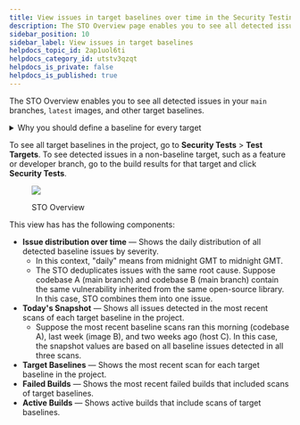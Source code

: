 ```yaml
---
title: View issues in target baselines over time in the Security Testing Overview
description: The STO Overview page enables you to see all detected issues in your target baselines.
sidebar_position: 10
sidebar_label: View issues in target baselines
helpdocs_topic_id: 2ap1uol6ti
helpdocs_category_id: utstv3qzqt
helpdocs_is_private: false
helpdocs_is_published: true
---
```


The STO Overview enables you to see all detected issues in your `main` branches, `latest` images, and other target baselines. 

<details><summary>Why you should define a baseline for every target</summary>

```mdx-code-block
import StoWhyDefineBaselines from '/docs/security-testing-orchestration/get-started/shared/_why-define-baselines.md';
```

<StoWhyDefineBaselines />

</details>

To see all target baselines in the project, go to **Security Tests** > **Test Targets**. To see detected issues in a non-baseline target, such as a feature or developer branch, go to the build results for that target and click **Security Tests**.

<figure>

![](../static/sto-overview-06.png)

<figcaption>STO Overview</figcaption>
</figure>



This view has has the following components:

* **Issue distribution over time** — Shows the daily distribution of all detected baseline issues by severity.
	+ In this context, "daily" means from midnight GMT to midnight GMT.
	+ The STO deduplicates issues with the same root cause. Suppose codebase A (main branch) and codebase B (main branch) contain the same vulnerability inherited from the same open-source library. In this case, STO combines them into one issue.
* **Today's Snapshot** — Shows all issues detected in the most recent scans of each target baseline in the project.
	+ Suppose the most recent baseline scans ran this morning (codebase A), last week (image B), and two weeks ago (host C). In this case, the snapshot values are based on all baseline issues detected in all three scans.
* **Target Baselines** — Shows the most recent scan for each target baseline in the project.
* **Failed Builds** — Shows the most recent failed builds that included scans of target baselines.
* **Active Builds** — Shows active builds that include scans of target baselines.

